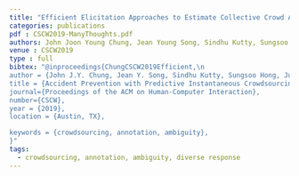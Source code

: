 ```yaml
---
title: "Efficient Elicitation Approaches to Estimate Collective Crowd Answers"
categories: publications
pdf : CSCW2019-ManyThoughts.pdf
authors: John Joon Young Chung, Jean Young Song, Sindhu Kutty, Sungsoo (Ray) Hong, Juho Kim, Walter S. Lasecki
venue : CSCW2019
type : full
bibtex: "@inproceedings{ChungCSCW2019Efficient,\n
author = {John J.Y. Chung, Jean Y. Song, Sindhu Kutty, Sungsoo Hong, Juho Kim, and Walter S. Lasecki},
title = {Accident Prevention with Predictive Instantaneous Crowdsourcing},
journal={Proceedings of the ACM on Human-Computer Interaction},
number={CSCW},
year = {2019},
location = {Austin, TX},

keywords = {crowdsourcing, annotation, ambiguity},
}" 
tags:
  - crowdsourcing, annotation, ambiguity, diverse response
---
```

